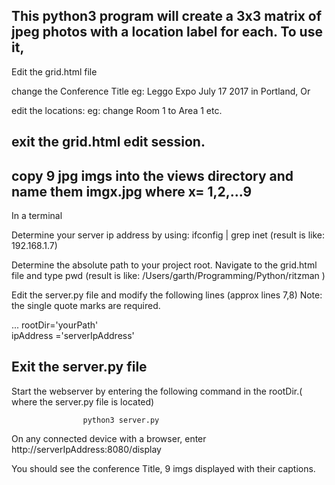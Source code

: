 This python3 program will create a 3x3 matrix of jpeg photos with a location label for each.
To use it, 
----------------------------
 Edit the grid.html file 

  change the Conference Title  eg: Leggo Expo July 17 2017 in Portland, Or

  edit the locations: eg: change Room 1 to Area 1 etc.

exit the grid.html edit session.
-------------------------------
copy 9 jpg imgs into the views directory and name them imgx.jpg where x= 1,2,...9
------------------------------
In a terminal 

Determine your server ip address by using: ifconfig | grep inet (result is like: 192.168.1.7)

Determine the absolute path to your project root. Navigate to the grid.html file and type pwd (result is like: /Users/garth/Programming/Python/ritzman )

Edit the server.py file and modify the following lines (approx lines 7,8) Note: the single quote marks are required. 

...             rootDir='yourPath'                
                ipAddress ='serverIpAddress'

Exit the server.py file  
----------------------------
Start the webserver by entering the following command in the rootDir.( where the server.py file is located)

                    python3 server.py 

On any connected device with a browser, enter http://serverIpAddress:8080/display 

You should see the conference Title,  9 imgs displayed with their captions.
